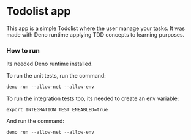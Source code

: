 # Todolist app

This app is a simple Todolist where the user manage your tasks. It was made with
Deno runtime applying TDD concepts to learning purposes.

### How to run

Its needed Deno runtime installed.

To run the unit tests, run the command:

```ts
deno run --allow-net --allow-env
```

To run the integration tests too, its needed to create an env variable:

```shell
export INTEGRATION_TEST_ENEABLED=true
```

And run the command:

```ts
deno run --allow-net --allow-env
```

